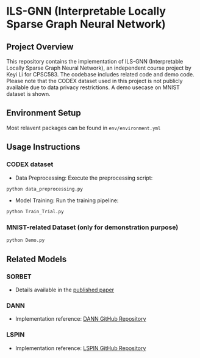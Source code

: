 # ILS-GNN (Interpretable Locally Sparse Graph Neural Network)

## Project Overview
This repository contains the implementation of ILS-GNN (Interpretable Locally Sparse Graph Neural Network), an independent course project by Keyi Li for CPSC583. The codebase includes related code and demo code. Please note that the CODEX dataset used in this project is not publicly available due to data privacy restrictions. A demo usecase on MNIST dataset is shown.

## Environment Setup

Most relavent packages can be found in `env/environment.yml`

## Usage Instructions

### CODEX dataset

- Data Preprocessing: Execute the preprocessing script:
```bash
python data_preprocessing.py
```

- Model Training: Run the training pipeline:
```bash
python Train_Trial.py
```

### MNIST-related Dataset (only for demonstration purpose)
```bash
python Demo.py
```

## Related Models

### SORBET
- Details available in the [published paper](https://pubmed.ncbi.nlm.nih.gov/38260586/)

### DANN
- Implementation reference: [DANN GitHub Repository](https://github.com/fungtion/DANN)

### LSPIN
- Implementation reference: [LSPIN GitHub Repository](https://github.com/jcyang34/lspin)
